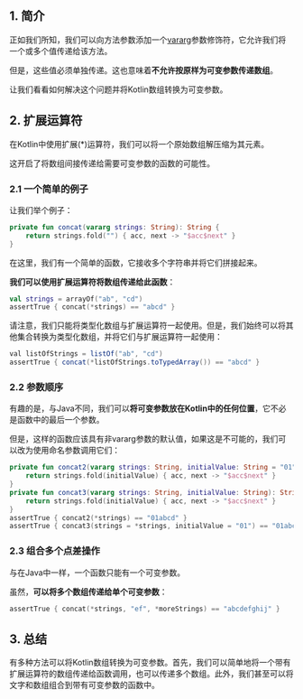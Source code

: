 ## 1. 简介

正如我们所知，我们可以向方法参数添加一个[vararg](https://kotlinlang.org/docs/functions.html#variable-number-of-arguments-varargs)参数修饰符，它允许我们将一个或多个值传递给该方法。

但是，这些值必须单独传递。这也意味着**不允许按原样为可变参数传递数组**。

让我们看看如何解决这个问题并将Kotlin数组转换为可变参数。

## 2. 扩展运算符

在Kotlin中使用扩展(*)运算符，我们可以将一个原始数组解压缩为其元素。

这开启了将数组间接传递给需要可变参数的函数的可能性。

### 2.1 一个简单的例子

让我们举个例子：

```kotlin
private fun concat(vararg strings: String): String {
    return strings.fold("") { acc, next -> "$acc$next" }
}
```

在这里，我们有一个简单的函数，它接收多个字符串并将它们拼接起来。

**我们可以使用扩展运算符将数组传递给此函数**：

```kotlin
val strings = arrayOf("ab", "cd")
assertTrue { concat(*strings) == "abcd" }
```

请注意，我们只能将类型化数组与扩展运算符一起使用。但是，我们始终可以将其他集合转换为类型化数组，并将它们与扩展运算符一起使用：

```java
val listOfStrings = listOf("ab", "cd")
assertTrue { concat(*listOfStrings.toTypedArray()) == "abcd" }
```

### 2.2 参数顺序

有趣的是，与Java不同，我们可以**将可变参数放在Kotlin中的任何位置**，它不必是函数中的最后一个参数。

但是，这样的函数应该具有非vararg参数的默认值，如果这是不可能的，我们可以改为使用命名参数调用它们：

```kotlin
private fun concat2(vararg strings: String, initialValue: String = "01"): String {
    return strings.fold(initialValue) { acc, next -> "$acc$next" }
}
private fun concat3(vararg strings: String, initialValue: String): String {
    return strings.fold(initialValue) { acc, next -> "$acc$next" }
}
assertTrue { concat2(*strings) == "01abcd" }
assertTrue { concat3(strings = *strings, initialValue = "01") == "01abcd" }
```

### 2.3 组合多个点差操作

与在Java中一样，一个函数只能有一个可变参数。

虽然，**可以将多个数组传递给单个可变参数**：

```kotlin
assertTrue { concat(*strings, "ef", *moreStrings) == "abcdefghij" }
```

## 3. 总结

有多种方法可以将Kotlin数组转换为可变参数。首先，我们可以简单地将一个带有扩展运算符的数组传递给函数调用，也可以传递多个数组。此外，我们甚至可以将文字和数组组合到带有可变参数的函数中。